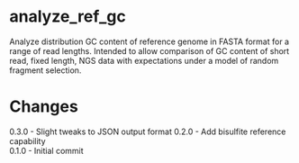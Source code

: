 # analyze_ref_gc
Analyze distribution GC content of reference genome in FASTA format for a range of read lengths.  Intended to allow comparison of GC content of short read, fixed length,  NGS data with expectations under a model of random fragment selection.

# Changes
0.3.0 - Slight tweaks to JSON output format
0.2.0 - Add bisulfite reference capability  
0.1.0 - Initial commit